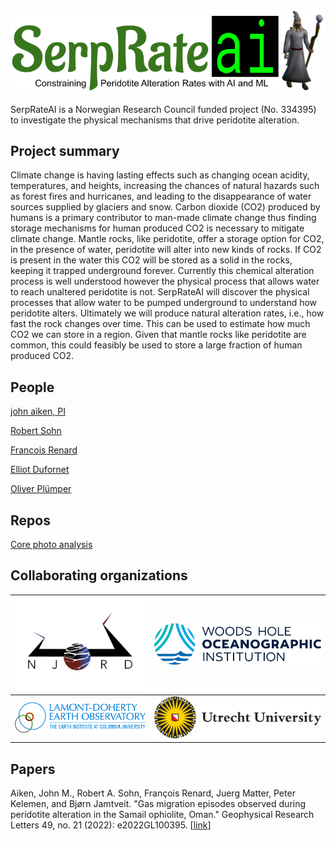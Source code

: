 ![SerpRateAI logo](/assets/serprateai-logo.png?raw=true "SerpRateAI")


SerpRateAI is a Norwegian Research Council funded project (No. 334395) to investigate the physical mechanisms that drive peridotite alteration.

## Project summary

Climate change is having lasting effects such as changing ocean acidity, temperatures, and heights, increasing the chances of natural hazards such as forest fires and hurricanes, and leading to the disappearance of water sources supplied by glaciers and snow. Carbon dioxide (CO2) produced by humans is a primary contributor to man-made climate change thus finding storage mechanisms for human produced CO2 is necessary to mitigate climate change. Mantle rocks, like peridotite, offer a storage option for CO2, in the presence of water, peridotite will alter into new kinds of rocks. If CO2 is present in the water this CO2 will be stored as a solid in the rocks, keeping it trapped underground forever. Currently this chemical alteration process is well understood however the physical process that allows water to reach unaltered peridotite is not. SerpRateAI will discover the physical processes that allow water to be pumped underground to understand how peridotite alters. Ultimately we will produce natural alteration rates, i.e., how fast the rock changes over time. This can be used to estimate how much CO2 we can store in a region. Given that mantle rocks like peridotite are common, this could feasibly be used to store a large fraction of human produced CO2.

## People

[john aiken, PI](https://expertanalytics.no/about/employees/john/)

[Robert Sohn](https://www2.whoi.edu/staff/rsohn/)

[Francois Renard](https://www.mn.uio.no/geo/english/people/aca/crust/francoir/)

[Elliot Dufornet](https://github.com/Elliotdft)

[Oliver Plümper](https://www.uu.nl/staff/OPlumper)


## Repos

[Core photo analysis](https://github.com/SerpRateAI/core-photo-analysis)

## Collaborating organizations

| ![Njord Logo](/assets/njord.png) | ![WHOI logo](/assets/whoi.png) |
| -------------------------------- | ------------------------------ |
| ![Lamont Logo](/assets/lamont.png) | ![uu geosciences logo](/assets/uu.png) |

## Papers

Aiken, John M., Robert A. Sohn, François Renard, Juerg Matter, Peter Kelemen, and Bjørn Jamtveit. "Gas migration episodes observed during peridotite alteration in the Samail ophiolite, Oman." Geophysical Research Letters 49, no. 21 (2022): e2022GL100395. [[link](https://agupubs.onlinelibrary.wiley.com/doi/full/10.1029/2022GL100395)]
